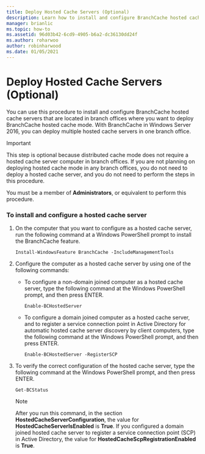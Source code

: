 ```yaml
---
title: Deploy Hosted Cache Servers (Optional)
description: Learn how to install and configure BranchCache hosted cache servers that are located in branch offices where you want to deploy BranchCache hosted cache mode.
manager: brianlic
ms.topic: how-to
ms.assetid: 96d03b42-6cd9-4905-b6a2-dc36130dd24f
ms.author: roharwoo
author: robinharwood
ms.date: 01/05/2021
---
```

# Deploy Hosted Cache Servers (Optional)

You can use this procedure to install and configure BranchCache hosted cache servers that are located in branch offices where you want to deploy BranchCache hosted cache mode. With BranchCache in Windows Server 2016, you can deploy multiple hosted cache servers in one branch office.

> [!IMPORTANT]
> This step is optional because distributed cache mode does not require a hosted cache server computer in branch offices. If you are not planning on deploying hosted cache mode in any branch offices, you do not need to deploy a hosted cache server, and you do not need to perform the steps in this procedure.

You must be a member of **Administrators**, or equivalent to perform this procedure.

### To install and configure a hosted cache server

1.  On the computer that you want to configure as a hosted cache server, run the following command at a Windows PowerShell prompt to install the BranchCache feature.

    `Install-WindowsFeature BranchCache -IncludeManagementTools`

2.  Configure the computer as a hosted cache server by using one of the following commands:

    -   To configure a non-domain joined computer as a hosted cache server, type the following command at the Windows PowerShell prompt, and then press ENTER.

        `Enable-BCHostedServer`

    -   To configure a domain joined computer as a hosted cache server, and to register a service connection point in Active Directory for automatic hosted cache server discovery by client computers, type the following command at the Windows PowerShell prompt, and then press ENTER.

        `Enable-BCHostedServer -RegisterSCP`

3.  To verify the correct configuration of the hosted cache server, type the following command at the Windows PowerShell prompt, and then press ENTER.

    `Get-BCStatus`

    > [!NOTE]
    > After you run this command, in the section **HostedCacheServerConfiguration**, the value for **HostedCacheServerIsEnabled** is **True**. If you configured a domain joined hosted cache server to register a service connection point (SCP) in Active Directory, the value for **HostedCacheScpRegistrationEnabled** is **True**.


